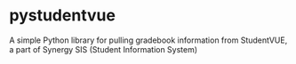 # pystudentvue

A simple Python library for pulling gradebook information from StudentVUE, a part of Synergy SIS (Student Information System)